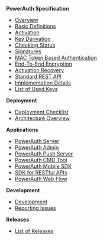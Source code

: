 **PowerAuth Specification**

- [Overview](./PowerAuth-Specification.md)
- [Basic Definitions](./Basic-definitions.md)
- [Activation](./Activation.md)
- [Key Derivation](./Key-derivation.md)
- [Checking Status](./Activation-Status.md)
- [Signatures](./Computing-and-Validating-Signatures.md)
- [MAC Token Based Authentication](./MAC-Token-Based-Authentication.md)
- [End-To-End Encryption](./End-To-End-Encryption.md)
- [Activation Recovery](Activation-Recovery.md)
- [Standard REST API](./Standard-RESTful-API.md)
- [Implementation Details](./Implementation-notes.md)
- [List of Used Keys](./List-of-used-keys.md)

**Deployment**

- [Deployment Checklist](./Deployment-Checklist.md)
- [Architecture Overview](./Architecture-Overview.md)

**Applications**

- [PowerAuth Server](https://github.com/wultra/powerauth-server)
- [PowerAuth Admin](https://github.com/wultra/powerauth-admin)
- [PowerAuth Push Server](https://github.com/wultra/powerauth-push-server)
- [PowerAuth CMD Tool](https://github.com/wultra/powerauth-cmd-tool)
- [PowerAuth Mobile SDK](https://github.com/wultra/powerauth-mobile-sdk)
- [SDK for RESTful APIs](https://github.com/wultra/powerauth-restful-integration)
- [PowerAuth Web Flow](https://github.com/wultra/powerauth-webflow)

**Development**

- [Development](./Development.md)
- [Reporting Issues](./Reporting-Issues.md)

**Releases**

- [List of Releases](./Releases.md)
